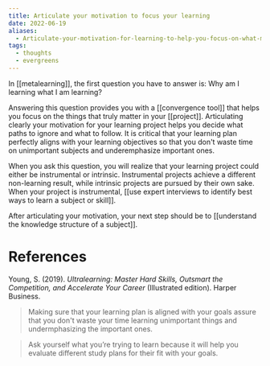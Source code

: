 ```yaml
---
title: Articulate your motivation to focus your learning
date: 2022-06-19
aliases:
  - Articulate-your-motivation-for-learning-to-help-you-focus-on-what-matters
tags:
  - thoughts
  - evergreens
---
```

In [[metalearning]], the first question you have to answer is: Why am I learning what I am learning?

Answering this question provides you with a [[convergence tool]] that helps you focus on the things that truly matter in your [[project]]. Articulating clearly your motivation for your learning project helps you decide what paths to ignore and what to follow. It is critical that your learning plan perfectly aligns with your learning objectives so that you don't waste time on unimportant subjects and underemphasize important ones.

When you ask this question, you will realize that your learning project could either be instrumental or intrinsic. Instrumental projects achieve a different non-learning result, while intrinsic projects are pursued by their own sake. When your project is instrumental, [[use expert interviews to identify best ways to learn a subject or skill]].

After articulating your motivation, your next step should be to [[understand the knowledge structure of a subject]].

# References

Young, S. (2019). *Ultralearning: Master Hard Skills, Outsmart the Competition, and Accelerate Your Career* (Illustrated edition). Harper Business.

>Making sure that your learning plan is aligned with your goals assure that you don't waste your time learning unimportant things and undermphasizing the important ones.

>Ask yourself what you’re trying to learn because it will help you evaluate different study plans for their fit with your goals.